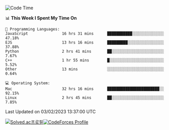 
<!--START_SECTION:waka-->
![Code Time](http://img.shields.io/badge/Code%20Time-2%2C441%20hrs%2016%20mins-blue)

📊 **This Week I Spent My Time On** 

```text
💬 Programming Languages: 
JavaScript               16 hrs 31 mins      ███████████░░░░░░░░░░░░░░   47.18% 
EJS                      13 hrs 16 mins      █████████░░░░░░░░░░░░░░░░   37.88% 
Python                   2 hrs 41 mins       ██░░░░░░░░░░░░░░░░░░░░░░░   7.67% 
C++                      1 hr 55 mins        █░░░░░░░░░░░░░░░░░░░░░░░░   5.52% 
Other                    13 mins             ░░░░░░░░░░░░░░░░░░░░░░░░░   0.64%

💻 Operating System: 
Mac                      32 hrs 16 mins      ███████████████████████░░   92.15% 
Linux                    2 hrs 45 mins       ██░░░░░░░░░░░░░░░░░░░░░░░   7.85%

```


 Last Updated on 03/02/2023 13:37:00 UTC
<!--END_SECTION:waka-->
[![Solved.ac프로필](http://mazassumnida.wtf/api/generate_badge?boj=hckim96)](https://solved.ac/hckim96)[![CodeForces Profile](https://cf.leed.at?id=hckim96)](https://codeforces.com/profile/hckim96)
